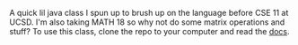 A quick lil java class I spun up to brush up on the language before CSE 11 at UCSD.
I'm also taking MATH 18 so why not do some matrix operations and stuff?
To use this class, clone the repo to your computer and read the [docs](https://github.com/x0ba/java-matrix.git).
